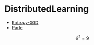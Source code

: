 # DistributedLearning

* [Entropy-SGD](https://arxiv.org/pdf/1611.01838.pdf)
* [Parle](https://arxiv.org/pdf/1707.00424.pdf)

$$ \theta^2 = 9$$
